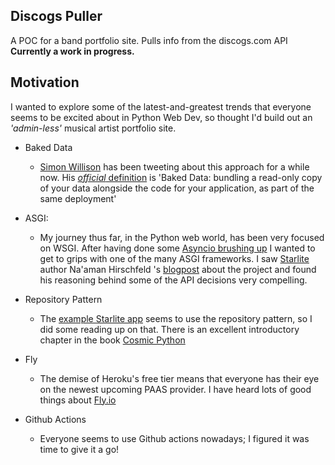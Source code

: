 ## Discogs Puller 
A POC for a band portfolio site. Pulls info from the discogs.com API **Currently a work in progress.**

## Motivation
I wanted to explore some of the
latest-and-greatest trends that everyone seems to be excited about in Python Web Dev, so thought I'd build out an *'admin-less'*
musical artist portfolio site. 

 - Baked Data
   - [Simon Willison](https://twitter.com/simonw) has been tweeting about this approach for a while now.
     His [*official* definition](https://simonwillison.net/2021/Jul/28/baked-data/) is 'Baked Data:
   bundling a read-only copy of your data alongside the code for your application, as part of the same deployment'
   
 - ASGI: 
   - My journey thus far, in the Python web world, has been very focused on WSGI. After having done some [Asyncio 
   brushing up](https://github.com/pj-simpson/async-reference) I wanted to get to grips with one of
   the many ASGI frameworks. 
   I saw [Starlite](https://starlite-api.github.io/starlite/) author Na'aman Hirschfeld 's [blogpost](https://itnext.io/introducing-starlite-3928adaa19ae) 
   about the project and found his reasoning behind some of the API decisions very compelling. 
   
 - Repository Pattern
   - The [example Starlite app](https://github.com/starlite-api/starlite-pg-redis-docker) 
   seems to use the repository pattern, so I did some
   reading up on that. There is an excellent introductory chapter in the book [Cosmic Python](https://www.cosmicpython.com/book/chapter_02_repository.html)
     
 
 - Fly
   - The demise of Heroku's free tier means that everyone has their eye on the newest upcoming PAAS
     provider. I have heard lots of good things about [Fly.io](https://fly.io/) 
 - Github Actions
   - Everyone seems to use Github actions nowadays; I figured it was time
     to give it a go!
